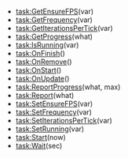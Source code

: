 - [task:GetEnsureFPS](nil)(var)
- [task:GetFrequency](nil)(var)
- [task:GetIterationsPerTick](nil)(var)
- [task:GetProgress](nil)(what)
- [task:IsRunning](nil)(var)
- [task:OnFinish](nil)()
- [task:OnRemove](nil)()
- [task:OnStart](nil)()
- [task:OnUpdate](nil)()
- [task:ReportProgress](nil)(what, max)
- [task:Report](nil)(what)
- [task:SetEnsureFPS](nil)(var)
- [task:SetFrequency](nil)(var)
- [task:SetIterationsPerTick](nil)(var)
- [task:SetRunning](nil)(var)
- [task:Start](nil)(now)
- [task:Wait](nil)(sec)
